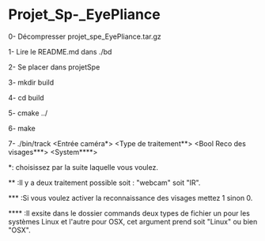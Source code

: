 # Projet_Sp-_EyePliance
0-  Décompresser projet_spe_EyePliance.tar.gz

1-  Lire le README.md dans ./bd

2-  Se placer dans projetSpe

3-  mkdir build

4-  cd build

5-  cmake ../

6-  make

7-  ./bin/track <Entrée caméra*> <Type de traitement**> <Bool Reco des visages***> <System****>

*: choisissez par la suite
laquelle vous voulez.

** :Il y a deux traitement possible soit : "webcam" soit "IR".

*** :Si vous voulez activer la reconnaissance des visages mettez 1 sinon 0.

**** :Il exsite dans le dossier commands deux types de fichier un pour les systèmes Linux et l'autre pour OSX, cet argument prend soit "Linux" ou bien "OSX".
